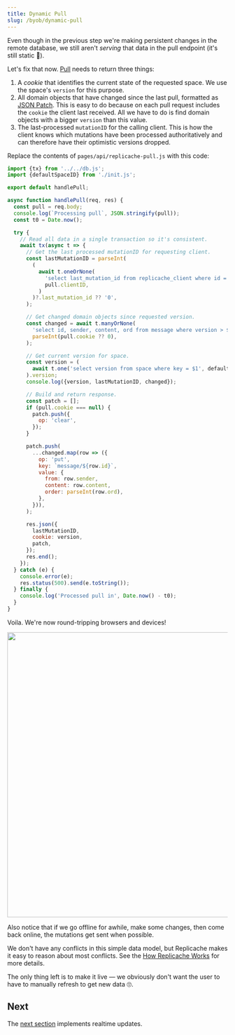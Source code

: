```yaml
---
title: Dynamic Pull
slug: /byob/dynamic-pull
---
```


Even though in the previous step we're making persistent changes in the remote database, we still aren't _serving_ that data in the pull endpoint (it's still static 🤣).

Let's fix that now. [Pull](/reference/server-pull.md) needs to return three things:

1. A _cookie_ that identifies the current state of the requested space. We use the space's `version` for this purpose.
1. All domain objects that have changed since the last pull, formatted as [JSON Patch](https://jsonpatch.com/). This is easy to do because on each pull request includes the `cookie` the client last received. All we have to do is find domain objects with a bigger `version` than this value.
1. The last-processed `mutationID` for the calling client. This is how the client knows which mutations have been processed authoritatively and can therefore have their optimistic versions dropped.

Replace the contents of `pages/api/replicache-pull.js` with this code:

```js
import {tx} from '../../db.js';
import {defaultSpaceID} from './init.js';

export default handlePull;

async function handlePull(req, res) {
  const pull = req.body;
  console.log(`Processing pull`, JSON.stringify(pull));
  const t0 = Date.now();

  try {
    // Read all data in a single transaction so it's consistent.
    await tx(async t => {
      // Get the last processed mutationID for requesting client.
      const lastMutationID = parseInt(
        (
          await t.oneOrNone(
            'select last_mutation_id from replicache_client where id = $1',
            pull.clientID,
          )
        )?.last_mutation_id ?? '0',
      );

      // Get changed domain objects since requested version.
      const changed = await t.manyOrNone(
        'select id, sender, content, ord from message where version > $1',
        parseInt(pull.cookie ?? 0),
      );

      // Get current version for space.
      const version = (
        await t.one('select version from space where key = $1', defaultSpaceID)
      ).version;
      console.log({version, lastMutationID, changed});

      // Build and return response.
      const patch = [];
      if (pull.cookie === null) {
        patch.push({
          op: 'clear',
        });
      }

      patch.push(
        ...changed.map(row => ({
          op: 'put',
          key: `message/${row.id}`,
          value: {
            from: row.sender,
            content: row.content,
            order: parseInt(row.ord),
          },
        })),
      );

      res.json({
        lastMutationID,
        cookie: version,
        patch,
      });
      res.end();
    });
  } catch (e) {
    console.error(e);
    res.status(500).send(e.toString());
  } finally {
    console.log('Processed pull in', Date.now() - t0);
  }
}
```

Voila. We're now round-tripping browsers and devices!

<p class="text--center">
  <img src="/img/setup/manual-sync.webp" width="650"/>
</p>

Also notice that if we go offline for awhile, make some changes, then come back online, the mutations get sent when possible.

We don't have any conflicts in this simple data model, but Replicache makes it easy to reason about most conflicts. See the [How Replicache Works](/concepts/how-it-works) for more details.

The only thing left is to make it live — we obviously don't want the user to have to manually refresh to get new data 🙄.

## Next

The [next section](./poke.md) implements realtime updates.
